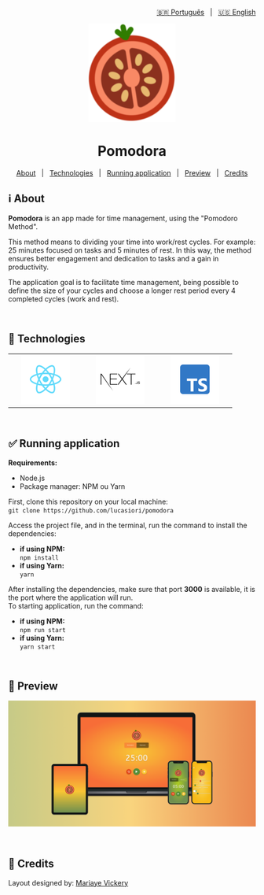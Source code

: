 <p align="right">
  <a href="https://github.com/lucasiori/pomodora/blob/main/README.md">🇧🇷 Português</a> &nbsp;&nbsp;|&nbsp;&nbsp;
  <a href="https://github.com/lucasiori/pomodora/blob/main/README.en-US.md">🇺🇸 English</a>
</p>

<p align="center">
  <img src="https://github.com/lucasiori/pomodora/blob/main/.github/logo.png" alt="Logo" height="200" />
</p>

<h1 align="center">Pomodora</h1>

<p align="center">
  <a href="#about">About</a> &nbsp;&nbsp;|&nbsp;&nbsp;
  <a href="#techs">Technologies</a> &nbsp;&nbsp;|&nbsp;&nbsp;
  <a href="#running-application">Running application</a> &nbsp;&nbsp;|&nbsp;&nbsp;
  <a href="#preview">Preview</a> &nbsp;&nbsp;|&nbsp;&nbsp;
  <a href="#credits">Credits</a>
</p>

<h2 id="about">ℹ About</h2>

<p><strong>Pomodora</strong> is an app made for time management, using the "Pomodoro Method".</p>
<p>This method means to dividing your time into work/rest cycles. For example: 25 minutes focused on tasks and 5 minutes of rest. In this way, the method ensures better engagement and dedication to tasks and a gain in productivity.</p>
<p>The application goal is to facilitate time management, being possible to define the size of your cycles and choose a longer rest period every 4 completed cycles (work and rest).</p>

<br />

<h2 id="techs">🔧 Technologies</h2>

<table width="100%" align="center">
  <tbody>
    <tr>
      <td width="25%" align="center" vertical-align="middle">
        <a href="https://reactjs.org/" target="_blank">
          <img src="https://github.com/lucasiori/pomodora/blob/main/.github/reactjs.png" alt="React JS" height="100" />
        </a>
      </td>
      <td width="25%" align="center" vertical-align="middle">
        <a href="https://nextjs.org/" target="_blank">
          <img src="https://github.com/lucasiori/pomodora/blob/main/.github/nextjs.png" alt="Next.js" height="100" />
        </a>
      </td>
      <td width="25%" align="center" vertical-align="middle">
        <a href="https://www.typescriptlang.org/" target="_blank">
          <img src="https://github.com/lucasiori/pomodora/blob/main/.github/typescript.png" alt="Typescript" height="100" />
        </a>
      </td>
    </tr>
  </tbody>
</table>

<br />

<h2 id="running-application">✅ Running application</h2>

<strong>Requirements:</strong>
<ul>
  <li>Node.js</li>
  <li>Package manager: NPM ou Yarn</li>
</ul>

<p>
  First, clone this repository on your local machine: <br />
  <code>git clone https://github.com/lucasiori/pomodora</code>
</p>

<p>
  Access the project file, and in the terminal, run the command to install the dependencies: <br />
  <ul>
    <li>
      <strong>if using NPM: </strong> <br />
      <code>npm install</code>
    </li>
    <li>
      <strong>if using Yarn: </strong> <br />
      <code>yarn</code>
    </li>
  </ul>
</p>

<p>
  After installing the dependencies, make sure that port <strong>3000</strong> is available, it is the port where the application will run. <br />
  To starting application, run the command: <br />
  <ul>
    <li>
      <strong>if using NPM: </strong> <br />
      <code>npm run start</code>
    </li>
    <li>
      <strong>if using Yarn: </strong> <br />
      <code>yarn start</code>
    </li>
  </ul>
</p>

<br />

<h2 id="preview">👀 Preview</h2>

<p align="center">
  <img src="https://github.com/lucasiori/pomodora/blob/main/.github/screenshot.png" alt="Preview da aplicação" />
</p>

<br />

<h2 id="credits">🤝 Credits</h2>

<p>
  Layout designed by: <a href="https://www.behance.net/mariayevickery" target="_blank">Mariaye Vickery</a>
</p>
